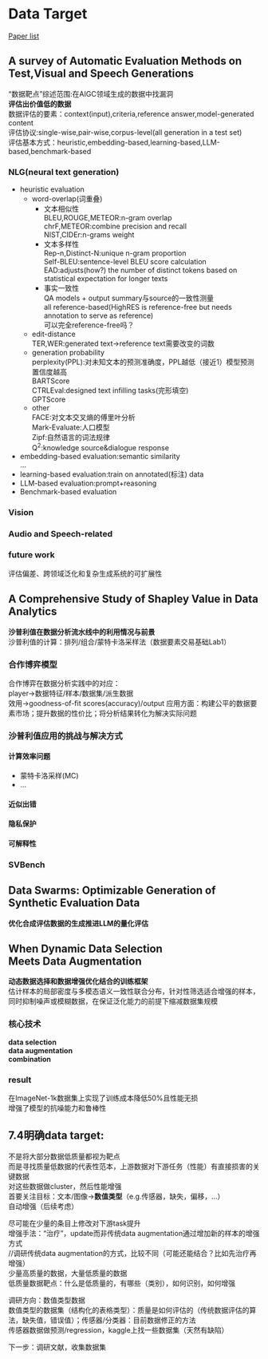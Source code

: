 # Data Target
[Paper list](paper.md)
  
## A survey of Automatic Evaluation Methods on Test,Visual and Speech Generations
“数据靶点”综述范围:在AIGC领域生成的数据中找漏洞  
**评估出价值低的数据**  
数据评估的要素：context(input),criteria,reference answer,model-generated content  
评估协议:single-wise,pair-wise,corpus-level(all generation in a test set)  
评估基本方式：heuristic,embedding-based,learning-based,LLM-based,benchmark-based 

### NLG(neural text generation)  

- heuristic evaluation  
  - word-overlap(词重叠)  
    - 文本相似性  
        BLEU,ROUGE,METEOR:n-gram overlap  
        chrF,METEOR:combine precision and recall  
        NIST,CIDEr:n-grams weight  
    - 文本多样性  
        Rep-n,Distinct-N:unique n-gram proportion  
        Self-BLEU:sentence-level BLEU score calculation  
        EAD:adjusts(how?) the number of distinct tokens based on statistical expectation for longer texts  
    - 事实一致性  
        QA models + output summary与source的一致性测量  
    all reference-based(HighRES is reference-free but needs annotation to serve as reference)  
    可以完全reference-free吗？  
  - edit-distance  
    TER,WER:generated text->reference text需要改变的词数  
  - generation probability  
    perplexity(PPL):对未知文本的预测准确度，PPL越低（接近1）模型预测置信度越高  
    BARTScore  
    CTRLEval:designed text infilling tasks(完形填空)  
    GPTScore  
  - other  
    FACE:对文本交叉熵的傅里叶分析  
    Mark-Evaluate:人口模型  
    Zipf:自然语言的词法规律  
    Q<sup>2</sup>:knowledge source&dialogue response  
- embedding-based evaluation:semantic similarity  
  ...  
- learning-based evaluation:train on annotated(标注) data  
- LLM-based evaluation:prompt+reasoning  
- Benchmark-based evaluation  
  
### Vision

### Audio and Speech-related

### future work
评估偏差、跨领域泛化和复杂生成系统的可扩展性

## A Comprehensive Study of Shapley Value in Data Analytics
**沙普利值在数据分析流水线中的利用情况与前景**  
沙普利值的计算：排列/组合/蒙特卡洛采样法（数据要素交易基础Lab1）
### 合作博弈模型
合作博弈在数据分析实践中的对应：  
player->数据特征/样本/数据集/派生数据  
效用->goodness-of-fit scores(accuracy)/output
应用方面：构建公平的数据要素市场；提升数据的性价比；将分析结果转化为解决实际问题
### 沙普利值应用的挑战与解决方式
#### 计算效率问题  

- 蒙特卡洛采样(MC)  
- ...  

#### 近似出错
#### 隐私保护
#### 可解释性
### SVBench

## Data Swarms: Optimizable Generation of Synthetic Evaluation Data
**优化合成评估数据的生成推进LLM的量化评估**  

## When Dynamic Data Selection Meets Data Augmentation
**动态数据选择和数据增强优化结合的训练框架**  
估计样本的局部密度与多模态语义一致性联合分布，针对性筛选适合增强的样本，同时抑制噪声或模糊数据，在保证泛化能力的前提下缩减数据集规模
### 核心技术
**data selection**  
**data augmentation**  
**combination**  
### result
在ImageNet-1k数据集上实现了训练成本降低50%且性能无损  
增强了模型的抗噪能力和鲁棒性  

## 7.4明确data target:  
不是将大部分数据低质量都视为靶点  
而是寻找质量低数据的代表性范本，上游数据对下游任务（性能）有直接损害的关键数据  
对这些数据做cluster，然后性能增强  
首要关注目标：文本/图像->**数值类型**（e.g.传感器，缺失，偏移，...）  
自动增强（后续考虑）  

尽可能在少量的条目上修改对下游task提升  
增强手法：“治疗”，update而非传统data augmentation通过增加新的样本的增强方式  
//调研传统data augmentation的方式，比较不同（可能还能结合？比如先治疗再增强）  
少量高质量的数据，大量低质量的数据  
低质量数据靶点：什么是低质量的，有哪些（类别），如何识别，如何增强  
  
调研方向：数值类型数据  
数值类型的数据集（结构化的表格类型）：质量是如何评估的（传统数据评估的算法，缺失值，错误值）；传感器/分类器：目前数据修正的方法  
传感器数据做预测/regression，kaggle上找一些数据集（天然有缺陷）  
  
下一步：调研文献，收集数据集  
